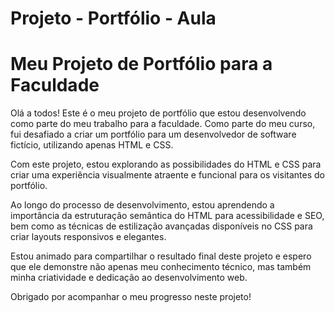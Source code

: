 # Projeto - Portfólio - Aula
<h1> Meu Projeto de Portfólio para a Faculdade </h1>

Olá a todos! Este é o meu projeto de portfólio que estou desenvolvendo como parte do meu trabalho para a faculdade. Como parte do meu curso, fui desafiado a criar um portfólio para um desenvolvedor de software fictício, utilizando apenas HTML e CSS.

Com este projeto, estou explorando as possibilidades do HTML e CSS para criar uma experiência visualmente atraente e funcional para os visitantes do portfólio.

Ao longo do processo de desenvolvimento, estou aprendendo a importância da estruturação semântica do HTML para acessibilidade e SEO, bem como as técnicas de estilização avançadas disponíveis no CSS para criar layouts responsivos e elegantes.

Estou animado para compartilhar o resultado final deste projeto e espero que ele demonstre não apenas meu conhecimento técnico, mas também minha criatividade e dedicação ao desenvolvimento web.

Obrigado por acompanhar o meu progresso neste projeto!



